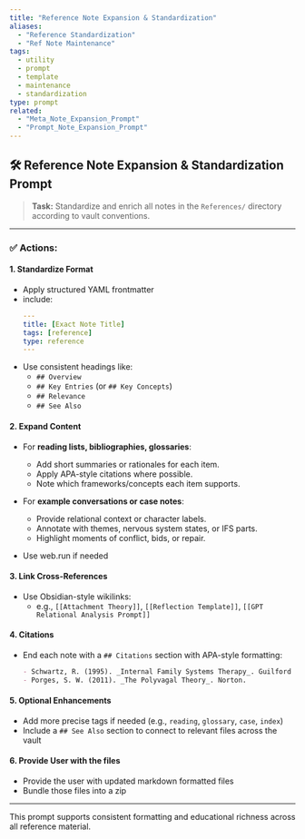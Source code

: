 ```yaml
---
title: "Reference Note Expansion & Standardization"
aliases:
  - "Reference Standardization"
  - "Ref Note Maintenance"
tags:
  - utility
  - prompt
  - template
  - maintenance
  - standardization
type: prompt
related:
  - "Meta_Note_Expansion_Prompt"
  - "Prompt_Note_Expansion_Prompt"
---
```


<!-- @format -->

## 🛠 Reference Note Expansion & Standardization Prompt

> **Task:** Standardize and enrich all notes in the `References/` directory according to vault conventions.

---

### ✅ Actions:

#### 1. Standardize Format

- Apply structured YAML frontmatter
- include:
  ```yaml
  ---
  title: [Exact Note Title]
  tags: [reference]
  type: reference
  ---
  ```
- Use consistent headings like:
  - `## Overview`
  - `## Key Entries` (or `## Key Concepts`)
  - `## Relevance`
  - `## See Also`

#### 2. Expand Content

- For **reading lists, bibliographies, glossaries**:
  - Add short summaries or rationales for each item.
  - Apply APA-style citations where possible.
  - Note which frameworks/concepts each item supports.

- For **example conversations or case notes**:
  - Provide relational context or character labels.
  - Annotate with themes, nervous system states, or IFS parts.
  - Highlight moments of conflict, bids, or repair.

- Use web.run if needed

#### 3. Link Cross-References

- Use Obsidian-style wikilinks:
  - e.g., `[[Attachment Theory]]`, `[[Reflection Template]]`, `[[GPT Relational Analysis Prompt]]`

#### 4. Citations

- End each note with a `## Citations` section with APA-style formatting:
  ```markdown
  - Schwartz, R. (1995). _Internal Family Systems Therapy_. Guilford Press.
  - Porges, S. W. (2011). _The Polyvagal Theory_. Norton.
  ```

#### 5. Optional Enhancements

- Add more precise tags if needed (e.g., `reading`, `glossary`, `case`, `index`)
- Include a `## See Also` section to connect to relevant files across the vault

#### 6. Provide User with the files

- Provide the user with updated markdown formatted files
- Bundle those files into a zip

---

This prompt supports consistent formatting and educational richness across all reference material.
